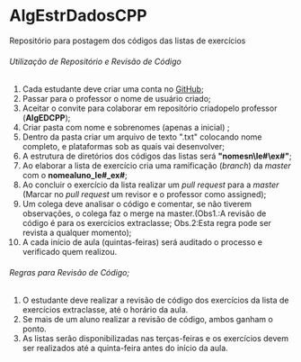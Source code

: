 # AlgEstrDadosCPP
Repositório para postagem dos códigos das listas de exercícios

###### Utilização de Repositório e Revisão de Código
1. Cada estudante deve criar uma conta no [GitHub](https://github.com);
2. Passar para o professor o nome de usuário criado;
3. Aceitar o convite para colaborar em repositório criadopelo professor (**AlgEDCPP**);
4. Criar pasta com nome e sobrenomes (apenas a inicial) <nomesn>;
5. Dentro da pasta criar um arquivo de texto ".txt" colocando nome completo, e plataformas sob as quais vai desenvolver;
6. A estrutura de diretórios dos códigos das listas será **"nomesn\le#\ex#"**;
7. Ao elaborar a lista de exercício cria uma ramificação (*branch*) da *master* com o **nomealuno_le#_ex#**;
8. Ao concluir o exercício da lista realizar um *pull request* para a *master* (Marcar no *pull request* um revisor e o professor como assigned);
9. Um colega deve analisar o código e comentar, se não tiverem observações, o colega faz o merge na master.(Obs1.:A revisão de código é para os exercícios extraclasse; Obs.2:Esta regra pode ser revista a qualquer momento);
10. A cada início de aula (quintas-feiras) será auditado o processo e verificado quem realizou.

###### Regras para Revisão de Código;
1. O estudante deve realizar a revisão de código dos exercícios da lista de exercícios extraclasse, até o horário da aula.
2. Se mais de um aluno realizar a revisão de código, ambos ganham o ponto.
3. As listas serão disponibilizadas nas terças-feiras e os exercícios devem ser realizados até a quinta-feira antes do início da aula.
